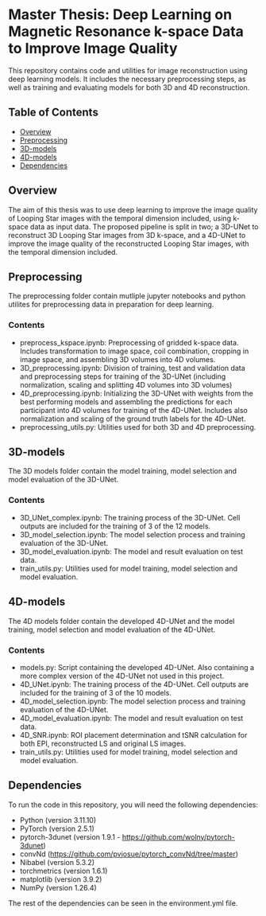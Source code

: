 # Master Thesis: Deep Learning on Magnetic Resonance k-space Data to Improve Image Quality

This repository contains code and utilities for image reconstruction using deep learning models. It includes the necessary 
preprocessing steps, as well as training and evaluating models for both 3D and 4D reconstruction.

## Table of Contents
- [Overview](#overview)
- [Preprocessing](#preprocessing)
- [3D-models](#3D-models)
- [4D-models](#4D-models)
- [Dependencies](#dependencies)

## Overview
The aim of this thesis was to use deep learning to improve the image quality of Looping Star images with the temporal dimension included, using k-space data as input data. The proposed pipeline is split in two; a 3D-UNet to reconstruct
3D Looping Star images from 3D k-space, and a 4D-UNet to improve the image quality of the reconstructed Looping Star images, with the temporal dimension included.

## Preprocessing
The preprocessing folder contain mutliple jupyter notebooks and python utilites for preprocessing data in preparation for deep learning. 

### Contents
- preprocess_kspace.ipynb: Preprocessing of gridded k-space data. Includes transformation to image space, coil combination, cropping in image space, and assembling 3D volumes into 4D volumes.
- 3D_preprocessing.ipynb: Division of training, test and validation data and preprocessing steps for training of the 3D-UNet (including normalization, scaling and splitting 4D volumes into 3D volumes)
- 4D_preprocessing.ipynb: Initializing the 3D-UNet with weights from the best performing models and assembling the predictions for each participant into 4D volumes for training of the 4D-UNet. Includes also normalization and scaling of the ground truth labels for the 4D-UNet.
- preprocessing_utils.py: Utilities used for both 3D and 4D preprocessing.

## 3D-models
The 3D models folder contain the model training, model selection and model evaluation of the 3D-UNet.

### Contents
- 3D_UNet_complex.ipynb: The training process of the 3D-UNet. Cell outputs are included for the training of 3 of the 12 models.
- 3D_model_selection.ipynb: The model selection process and training evaluation of the 3D-UNet.
- 3D_model_evaluation.ipynb: The model and result evaluation on test data.
- train_utils.py: Utilities used for model training, model selection and model evaluation.

## 4D-models
The 4D models folder contain the developed 4D-UNet and the model training, model selection and model evaluation of the 4D-UNet.

### Contents
- models.py: Script containing the developed 4D-UNet. Also containing a more complex version of the 4D-UNet not used in this project.
- 4D_UNet.ipynb: The training process of the 4D-UNet. Cell outputs are included for the training of 3 of the 10 models.
- 4D_model_selection.ipynb: The model selection process and training evaluation of the 4D-UNet.
- 4D_model_evaluation.ipynb: The model and result evaluation on test data.
- 4D_SNR.ipynb: ROI placement determination and tSNR calculation for both EPI, reconstructed LS and original LS images.
- train_utils.py: Utilities used for model training, model selection and model evaluation.

## Dependencies
To run the code in this repository, you will need the following dependencies:
- Python (version 3.11.10)
- PyTorch (version 2.5.1)
- pytorch-3dunet (version 1.9.1 - https://github.com/wolny/pytorch-3dunet)
- convNd (https://github.com/pvjosue/pytorch_convNd/tree/master)
- Nibabel (version 5.3.2)
- torchmetrics (version 1.6.1)
- matplotlib (version 3.9.2)
- NumPy (version 1.26.4)

The rest of the dependencies can be seen in the environment.yml file.
